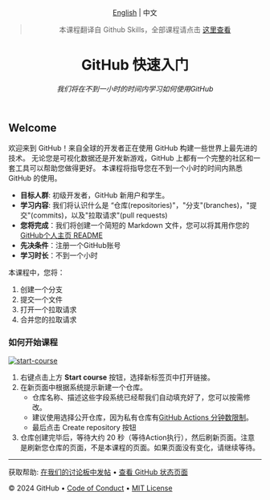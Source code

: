 <header>

<!--
  <<< Author notes: Course header >>>
  Include a 1280×640 image, course title in sentence case, and a concise description in emphasis.
  In your repository settings: enable template repository, add your 1280×640 social image, auto delete head branches.
  Add your open source license, GitHub uses MIT license.
-->

[English](https://github.com/skills/introduction-to-github) | 中文

> 本课程翻译自 Github Skills，全部课程请点击 [这里查看](https://www.github-zh.com/getting-started)

# GitHub 快速入门

_我们将在不到一小时的时间内学习如何使用GitHub_

</header>

<!--
  <<< Author notes: Course start >>>
  Include start button, a note about Actions minutes,
  and tell the learner why they should take the course.
-->

## Welcome

欢迎来到 GitHub！来自全球的开发者正在使用 GitHub 构建一些世界上最先进的技术。 无论您是可视化数据还是开发新游戏，GitHub 上都有一个完整的社区和一套工具可以帮助您做得更好。 本课程将指导您在不到一个小时的时间内熟悉 GitHub 的使用。

- **目标人群**: 初级开发者，GitHub 新用户和学生。
- **学习内容**: 我们将认识什么是 “仓库(repositories)"，"分支"(branches)，"提交"(commits)，以及"拉取请求"(pull requests)
- **您将完成**：我们将创建一个简短的 Markdown 文件，您可以将其用作您的[GitHub个人主页 README](https://docs.github.com/account-and-profile/setting-up-and-managing-your-github-profile/customizing-your-profile/managing-your-profile-readme)
- **先决条件**：注册一个GitHub账号
- **学习时长**：不到一个小时

本课程中，您将：

1. 创建一个分支
2. 提交一个文件
3. 打开一个拉取请求
4. 合并您的拉取请求

### 如何开始课程

<!-- For start course, run in JavaScript:
'https://github.com/new?' + new URLSearchParams({
  template_owner: 'skills',
  template_name: 'introduction-to-github',
  owner: '@me',
  name: 'skills-introduction-to-github',
  description: 'My clone repository',
  visibility: 'public',
}).toString()
-->

[![start-course](https://user-images.githubusercontent.com/1221423/235727646-4a590299-ffe5-480d-8cd5-8194ea184546.svg)](https://github.com/new?template_owner=github-china&template_name=introduction-to-github&owner=%40me&name=skills-introduction-to-github&description=My+clone+repository&visibility=public)

1. 右键点击上方 **Start course** 按钮，选择新标签页中打开链接。
2. 在新页面中根据系统提示新建一个仓库。
   - 仓库名称、描述这些字段系统已经帮我们自动填充好了，您可以按需修改。
   - 建议使用选择公开仓库，因为私有仓库有[GitHub Actions 分钟数限制](https://docs.github.com/en/billing/managing-billing-for-github-actions/about-billing-for-github-actions)。
   - 最后点击 Create repository 按钮
3. 仓库创建完毕后，等待大约 20 秒（等待Action执行），然后刷新页面。注意是刷新您仓库的页面，不是本课程的页面。如果页面没有变化，请继续等待。


<footer>

<!--
  <<< Author notes: Footer >>>
  Add a link to get support, GitHub status page, code of conduct, license link.
-->

---

获取帮助: [在我们的讨论板中发帖](https://github.com/orgs/skills/discussions/categories/introduction-to-github) &bull; [查看 GitHub 状态页面](https://www.githubstatus.com/)

&copy; 2024 GitHub &bull; [Code of Conduct](https://www.contributor-covenant.org/version/2/1/code_of_conduct/code_of_conduct.md) &bull; [MIT License](https://gh.io/mit)

</footer>
